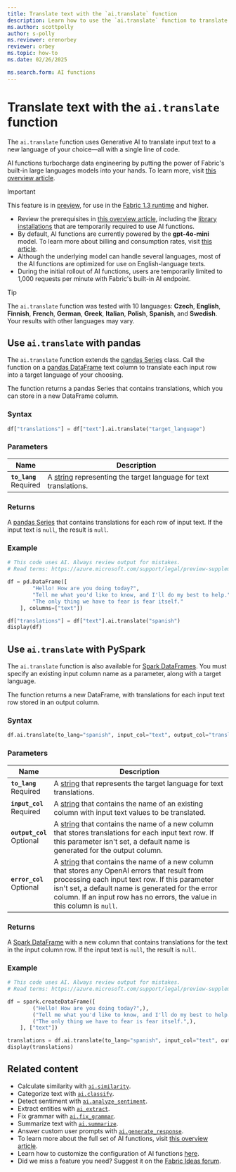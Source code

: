 ```yaml
---
title: Translate text with the `ai.translate` function
description: Learn how to use the `ai.translate` function to translate input text to a new language of your choosing.
ms.author: scottpolly
author: s-polly
ms.reviewer: erenorbey
reviewer: orbey
ms.topic: how-to
ms.date: 02/26/2025

ms.search.form: AI functions
---
```


# Translate text with the `ai.translate` function

The `ai.translate` function uses Generative AI to translate input text to a new language of your choice—all with a single line of code.

AI functions turbocharge data engineering by putting the power of Fabric's built-in large languages models into your hands. To learn more, visit [this overview article](./overview.md).

> [!IMPORTANT]
> This feature is in [preview](../../get-started/preview.md), for use in the [Fabric 1.3 runtime](../../data-engineering/runtime-1-3.md) and higher.
>
> - Review the prerequisites in [this overview article](./overview.md), including the [library installations](./overview.md#getting-started-with-ai-functions) that are temporarily required to use AI functions.
> - By default, AI functions are currently powered by the **gpt-4o-mini** model. To learn more about billing and consumption rates, visit [this article](../ai-services/ai-services-overview.md).
> - Although the underlying model can handle several languages, most of the AI functions are optimized for use on English-language texts.
> - During the initial rollout of AI functions, users are temporarily limited to 1,000 requests per minute with Fabric's built-in AI endpoint.

> [!TIP]
> The `ai.translate` function was tested with 10 languages: **Czech**, **English**, **Finnish**, **French**, **German**, **Greek**, **Italian**, **Polish**, **Spanish**, and **Swedish**. Your results with other languages may vary.

## Use `ai.translate` with pandas

The `ai.translate` function extends the [pandas Series](https://pandas.pydata.org/docs/reference/api/pandas.Series.html) class. Call the function on a [pandas DataFrame](https://pandas.pydata.org/docs/reference/api/pandas.DataFrame.html) text column to translate each input row into a target language of your choosing.

The function returns a pandas Series that contains translations, which you can store in a new DataFrame column.

### Syntax

```python
df["translations"] = df["text"].ai.translate("target_language")
```

### Parameters

| **Name** | **Description** |
|---|---|
| **`to_lang`** <br> Required | A [string](https://docs.python.org/3/library/stdtypes.html#str) representing the target language for text translations. |

### Returns

A [pandas Series](https://pandas.pydata.org/docs/reference/api/pandas.Series.html) that contains translations for each row of input text. If the input text is `null`, the result is `null`.

### Example

```python
# This code uses AI. Always review output for mistakes. 
# Read terms: https://azure.microsoft.com/support/legal/preview-supplemental-terms/

df = pd.DataFrame([
        "Hello! How are you doing today?", 
        "Tell me what you'd like to know, and I'll do my best to help.", 
        "The only thing we have to fear is fear itself."
    ], columns=["text"])

df["translations"] = df["text"].ai.translate("spanish")
display(df)
```

## Use `ai.translate` with PySpark

The `ai.translate` function is also available for [Spark DataFrames](https://spark.apache.org/docs/latest/api/python/reference/pyspark.sql/dataframe.html). You must specify an existing input column name as a parameter, along with a target language.

The function returns a new DataFrame, with translations for each input text row stored in an output column.

### Syntax

```python
df.ai.translate(to_lang="spanish", input_col="text", output_col="translations")
```

### Parameters

| **Name** | **Description** |
|---|---|
| **`to_lang`** <br> Required | A [string](https://spark.apache.org/docs/latest/api/python/reference/pyspark.sql/api/pyspark.sql.types.StringType.html) that represents the target language for text translations. |
| **`input_col`** <br> Required | A [string](https://spark.apache.org/docs/latest/api/python/reference/pyspark.sql/api/pyspark.sql.types.StringType.html) that contains the name of an existing column with input text values to be translated. |
| **`output_col`** <br> Optional | A [string](https://spark.apache.org/docs/latest/api/python/reference/pyspark.sql/api/pyspark.sql.types.StringType.html) that contains the name of a new column that stores translations for each input text row. If this parameter isn't set, a default name is generated for the output column. |
| **`error_col`** <br> Optional | A [string](https://spark.apache.org/docs/latest/api/python/reference/pyspark.sql/api/pyspark.sql.types.StringType.html) that contains the name of a new column that stores any OpenAI errors that result from processing each input text row. If this parameter isn't set, a default name is generated for the error column. If an input row has no errors, the value in this column is `null`. |

### Returns

A [Spark DataFrame](https://spark.apache.org/docs/latest/api/python/reference/pyspark.sql/dataframe.html) with a new column that contains translations for the text in the input column row. If the input text is `null`, the result is `null`.

### Example

```python
# This code uses AI. Always review output for mistakes. 
# Read terms: https://azure.microsoft.com/support/legal/preview-supplemental-terms/

df = spark.createDataFrame([
        ("Hello! How are you doing today?",),
        ("Tell me what you'd like to know, and I'll do my best to help.",),
        ("The only thing we have to fear is fear itself.",),
    ], ["text"])

translations = df.ai.translate(to_lang="spanish", input_col="text", output_col="translations")
display(translations)
```

## Related content

- Calculate similarity with [`ai.similarity`](./similarity.md).
- Categorize text with [`ai.classify`](./classify.md).
- Detect sentiment with [`ai.analyze_sentiment`](./analyze-sentiment.md).
- Extract entities with [`ai_extract`](./extract.md).
- Fix grammar with [`ai.fix_grammar`](./fix-grammar.md).
- Summarize text with [`ai.summarize`](./summarize.md).
- Answer custom user prompts with [`ai.generate_response`](./generate-response.md).
- To learn more about the full set of AI functions, visit [this overview article](./overview.md).
- Learn how to customize the configuration of AI functions [here](./configuration.md).
- Did we miss a feature you need? Suggest it on the [Fabric Ideas forum](https://ideas.fabric.microsoft.com/).
